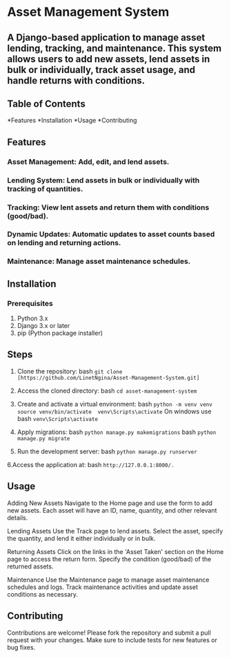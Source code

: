 # Asset Management System
## A Django-based application to manage asset lending, tracking, and maintenance. This system allows users to add new assets, lend assets in bulk or individually, track asset usage, and handle returns with conditions.

## Table of Contents
*Features
*Installation
*Usage
*Contributing
## Features
### Asset Management: Add, edit, and lend assets.
### Lending System: Lend assets in bulk or individually with tracking of quantities.
### Tracking: View lent assets and return them with conditions (good/bad).
### Dynamic Updates: Automatic updates to asset counts based on lending and returning actions.
### Maintenance: Manage asset maintenance schedules.
## Installation
### Prerequisites
1. Python 3.x
2. Django 3.x or later
3. pip (Python package installer)
## Steps
1. Clone the repository:
bash `git clone [https://github.com/LinetNgina/Asset-Management-System.git]`

2. Access the cloned directory:
   bash `cd asset-management-system`

3. Create and activate a virtual environment:
    bash `python -m venv venv
    source venv/bin/activate 
    venv\Scripts\activate`
On windows use bash `venv\Scripts\activate`
4. Apply migrations:
   bash `python manage.py makemigrations`
   bash `python manage.py migrate`

5. Run the development server:
   bash `python manage.py runserver`

6.Access the application at:
   bash `http://127.0.0.1:8000/.`
## Usage
Adding New Assets
Navigate to the Home page and use the form to add new assets. Each asset will have an ID, name, quantity, and other relevant details.

Lending Assets
Use the Track page to lend assets. Select the asset, specify the quantity, and lend it either individually or in bulk.

Returning Assets
Click on the links in the 'Asset Taken' section on the Home page to access the return form. Specify the condition (good/bad) of the returned assets.

Maintenance
Use the Maintenance page to manage asset maintenance schedules and logs. Track maintenance activities and update asset conditions as necessary.

## Contributing
Contributions are welcome! Please fork the repository and submit a pull request with your changes. Make sure to include tests for new features or bug fixes.


